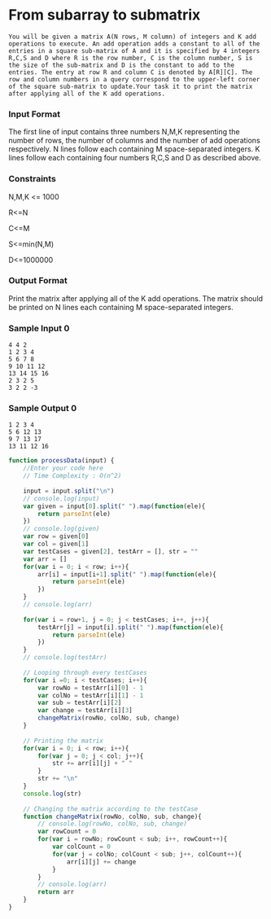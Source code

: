 # From subarray to submatrix

```
You will be given a matrix A(N rows, M column) of integers and K add operations to execute. An add operation adds a constant to all of the entries in a square sub-matrix of A and it is specified by 4 integers R,C,S and D where R is the row number, C is the column number, S is the size of the sub-matrix and D is the constant to add to the entries. The entry at row R and column C is denoted by A[R][C]. The row and column numbers in a query correspond to the upper-left corner of the square sub-matrix to update.Your task it to print the matrix after applying all of the K add operations.
```

### Input Format

The first line of input contains three numbers N,M,K representing the number of rows, the number of columns and the number of add operations respectively. N lines follow each containing M space-separated integers. K lines follow each containing four numbers R,C,S and D as described above.

### Constraints

N,M,K <= 1000

R<=N

C<=M

S<=min(N,M)

D<=1000000

### Output Format

Print the matrix after applying all of the K add operations. The matrix should be printed on N lines each containing M space-separated integers.

### Sample Input 0

```
4 4 2
1 2 3 4
5 6 7 8
9 10 11 12
13 14 15 16
2 3 2 5
3 2 2 -3
```

### Sample Output 0
```
1 2 3 4 
5 6 12 13 
9 7 13 17 
13 11 12 16
```

```javascript
function processData(input) {
    //Enter your code here
    // Time Complexity : O(n^2)
    
    input = input.split("\n")
    // console.log(input)
    var given = input[0].split(" ").map(function(ele){
        return parseInt(ele)
    })
    // console.log(given)
    var row = given[0]
    var col = given[1]
    var testCases = given[2], testArr = [], str = ""
    var arr = []
    for(var i = 0; i < row; i++){
        arr[i] = input[i+1].split(" ").map(function(ele){
            return parseInt(ele)
        })
    }
    // console.log(arr)
    
    for(var i = row+1, j = 0; j < testCases; i++, j++){
        testArr[j] = input[i].split(" ").map(function(ele){
            return parseInt(ele)
        }) 
    }
    // console.log(testArr)
    
    // Looping through every testCases
    for(var i =0; i < testCases; i++){
        var rowNo = testArr[i][0] - 1
        var colNo = testArr[i][1] - 1
        var sub = testArr[i][2]
        var change = testArr[i][3]
        changeMatrix(rowNo, colNo, sub, change)
    }
    
    // Printing the matrix
    for(var i = 0; i < row; i++){
        for(var j = 0; j < col; j++){
            str += arr[i][j] + " "
        }
        str += "\n"
    }
    console.log(str)
    
    // Changing the matrix according to the testCase
    function changeMatrix(rowNo, colNo, sub, change){
        // console.log(rowNo, colNo, sub, change)
        var rowCount = 0
        for(var i = rowNo; rowCount < sub; i++, rowCount++){
            var colCount = 0
            for(var j = colNo; colCount < sub; j++, colCount++){                
                arr[i][j] += change
            }
        }
        // console.log(arr)
        return arr
    }
}  
```


